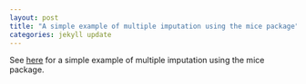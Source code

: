 ```yaml
--- 
layout: post 
title: "A simple example of multiple imputation using the mice package" 
categories: jekyll update
---
```


See
[here](https://bozenne.github.io/doc/MultipleImputation/multipleImputation.pdf)
for a simple example of multiple imputation using the mice package.
